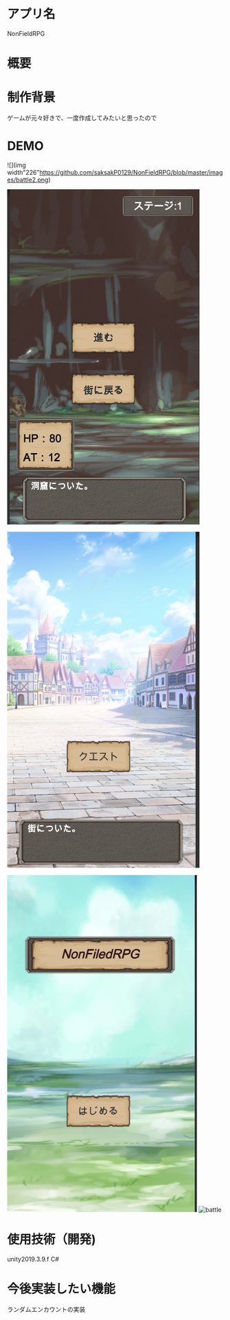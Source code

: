 # アプリ名
NonFieldRPG

# 概要

# 制作背景
ゲームが元々好きで、一度作成してみたいと思ったので

# DEMO
![](img width"226"https://github.com/saksakP0129/NonFieldRPG/blob/master/images/battle2.png)

![](https://github.com/saksakP0129/NonFieldRPG/blob/master/images/field.png)

![](https://github.com/saksakP0129/NonFieldRPG/blob/master/images/map.png)

![](https://github.com/saksakP0129/NonFieldRPG/blob/master/images/top.png)
<img width="226" alt="battle" src="https://user-images.githubusercontent.com/61728213/81070419-2a518d80-8f1e-11ea-9171-12aba236f4ea.png">




# 使用技術（開発)
unity2019.3.9.f
C#

# 今後実装したい機能　
ランダムエンカウントの実装
